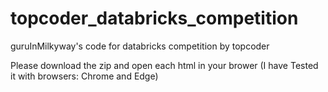 # topcoder_databricks_competition
guruInMilkyway's code for databricks competition by topcoder

Please download the zip and open each html in your brower (I have Tested it with browsers: Chrome and Edge)

